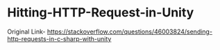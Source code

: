 # Hitting-HTTP-Request-in-Unity

Original Link- https://stackoverflow.com/questions/46003824/sending-http-requests-in-c-sharp-with-unity
